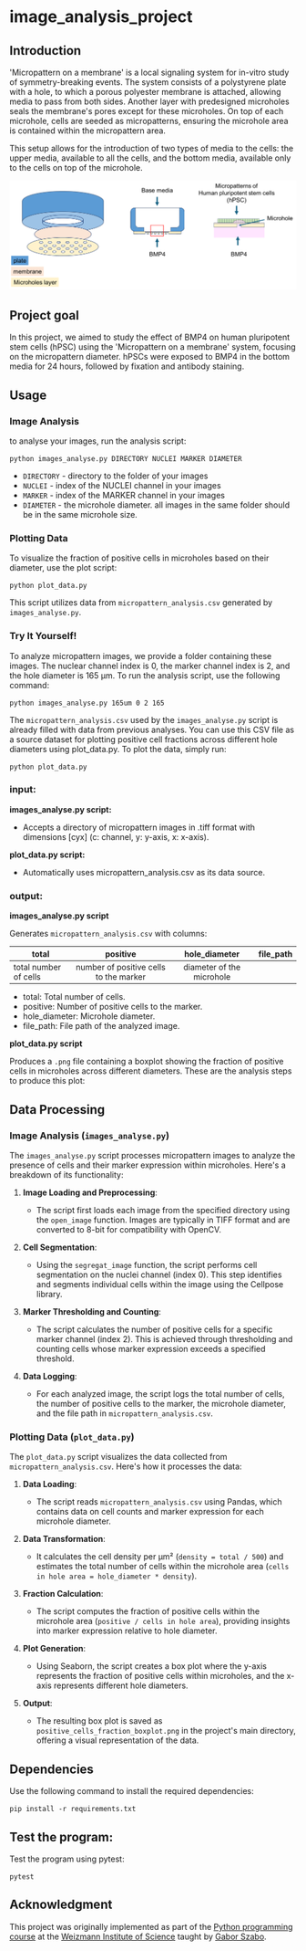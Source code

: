 # image_analysis_project

## Introduction

'Micropattern on a membrane' is a local signaling system for in-vitro study of symmetry-breaking events. The system consists of a polystyrene plate with a hole, to which a porous polyester membrane is attached, allowing media to pass from both sides. Another layer with predesigned microholes seals the membrane's pores except for these microholes. On top of each microhole, cells are seeded as micropatterns, ensuring the microhole area is contained within the micropattern area.

This setup allows for the introduction of two types of media to the cells: the upper media, available to all the cells, and the bottom media, available only to the cells on top of the microhole.

![alt text](micropattern_on_a_membrane_explaination.png "")


## Project goal

In this project, we aimed to study the effect of BMP4 on human pluripotent stem cells (hPSC) using the 'Micropattern on a membrane' system, focusing on the micropattern diameter. hPSCs were exposed to BMP4 in the bottom media for 24 hours, followed by fixation and antibody staining.

## Usage

### Image Analysis

to analyse your images, run the analysis script:

```
python images_analyse.py DIRECTORY NUCLEI MARKER DIAMETER
```

* `DIRECTORY` - directory to the folder of your images
* `NUCLEI` - index of the NUCLEI channel in your images 
* `MARKER` - index of the MARKER channel in your images 
* `DIAMETER` - the microhole diameter. all images in the same folder should be in the same microhole size.

### Plotting Data

To visualize the fraction of positive cells in microholes based on their diameter, use the plot script:

```
python plot_data.py
```
This script utilizes data from `micropattern_analysis.csv` generated by `images_analyse.py`.

### Try It Yourself!

To analyze micropattern images, we provide a folder containing these images. The nuclear channel index is 0, the marker channel index is 2, and the hole diameter is 165 µm. To run the analysis script, use the following command:

```
python images_analyse.py 165um 0 2 165
```

The `micropattern_analysis.csv` used by the `images_analyse.py` script is already filled with data from previous analyses. You can use this CSV file as a source dataset for plotting positive cell fractions across different hole diameters using plot_data.py. To plot the data, simply run:

```
python plot_data.py
```

### input:

**images_analyse.py script:**

* Accepts a directory of micropattern images in .tiff format with dimensions [cyx] (c: channel, y: y-axis, x: x-axis).

**plot_data.py script:**

* Automatically uses micropattern_analysis.csv as its data source.

### output:

**images_analyse.py script**

Generates `micropattern_analysis.csv` with columns:

| total  | positive | hole_diameter | file_path |
| ------ |:--------:| :------------:| :--------:|
| total number of cells | number of positive cells to the marker | diameter of the microhole |

* total: Total number of cells.
* positive: Number of positive cells to the marker.
* hole_diameter: Microhole diameter.
* file_path: File path of the analyzed image.


**plot_data.py script**

Produces a `.png` file containing a boxplot showing the fraction of positive cells in microholes across different diameters.
These are the analysis steps to produce this plot:

## Data Processing

### Image Analysis (`images_analyse.py`)

The `images_analyse.py` script processes micropattern images to analyze the presence of cells and their marker expression within microholes. Here's a breakdown of its functionality:

1. **Image Loading and Preprocessing**:
   - The script first loads each image from the specified directory using the `open_image` function. Images are typically in TIFF format and are converted to 8-bit for compatibility with OpenCV.
  
2. **Cell Segmentation**:
   - Using the `segregat_image` function, the script performs cell segmentation on the nuclei channel (index 0). This step identifies and segments individual cells within the image using the Cellpose library.

3. **Marker Thresholding and Counting**:
   - The script calculates the number of positive cells for a specific marker channel (index 2). This is achieved through thresholding and counting cells whose marker expression exceeds a specified threshold.

4. **Data Logging**:
   - For each analyzed image, the script logs the total number of cells, the number of positive cells to the marker, the microhole diameter, and the file path in `micropattern_analysis.csv`.

### Plotting Data (`plot_data.py`)

The `plot_data.py` script visualizes the data collected from `micropattern_analysis.csv`. Here's how it processes the data:

1. **Data Loading**:
   - The script reads `micropattern_analysis.csv` using Pandas, which contains data on cell counts and marker expression for each microhole diameter.

2. **Data Transformation**:
   - It calculates the cell density per µm² (`density = total / 500`) and estimates the total number of cells within the microhole area (`cells in hole area = hole_diameter * density`).

3. **Fraction Calculation**:
   - The script computes the fraction of positive cells within the microhole area (`positive / cells in hole area`), providing insights into marker expression relative to hole diameter.

4. **Plot Generation**:
   - Using Seaborn, the script creates a box plot where the y-axis represents the fraction of positive cells within microholes, and the x-axis represents different hole diameters.

5. **Output**:
   - The resulting box plot is saved as `positive_cells_fraction_boxplot.png` in the project's main directory, offering a visual representation of the data.

## Dependencies

Use the following command to install the required dependencies:
```
pip install -r requirements.txt
```

## Test the program:
Test the program using pytest:
```
pytest
```

## Acknowledgment

This project was originally implemented as part of the [Python programming course](https://github.com/szabgab/wis-python-course-2024-04) at the [Weizmann Institute of Science](https://www.weizmann.ac.il/) taught by [Gabor Szabo](https://szabgab.com/).